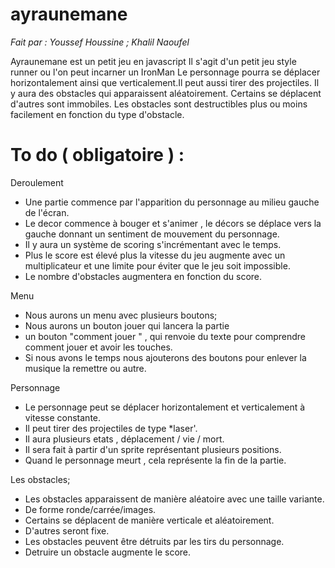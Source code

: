 # ayraunemane



*Fait par : Youssef Houssine ; Khalil Naoufel* 

Ayraunemane est un petit jeu en javascript 
Il s'agit d'un petit jeu style runner ou l'on peut incarner un IronMan 
Le personnage pourra se déplacer horizontalement ainsi que verticalement.Il peut aussi tirer des projectiles.
Il y aura des obstacles qui apparaissent aléatoirement. Certains se déplacent d'autres sont immobiles.
Les obstacles sont destructibles plus ou moins facilement en fonction du type d'obstacle.

To do ( obligatoire ) :
=======================

Deroulement 
- Une partie commence par l'apparition du personnage au milieu gauche de l'écran.
- Le decor commence à bouger et s'animer , le décors se déplace vers la gauche donnant un sentiment de mouvement du             personnage.
- Il y aura un système de scoring s'incrémentant avec le temps.
- Plus le score est élevé plus la vitesse du jeu augmente avec un multiplicateur et une limite pour éviter que le jeu           soit impossible.
- Le nombre d'obstacles augmentera en fonction du score.
    
 Menu  
 - Nous aurons un menu avec plusieurs boutons; 
 - Nous aurons un bouton jouer qui lancera la partie
 - un bouton "comment jouer " , qui renvoie du texte pour comprendre comment jouer et avoir les touches. 
 - Si nous avons le temps nous ajouterons des boutons pour enlever la musique la remettre ou autre.
 
 Personnage 
- Le personnage peut se déplacer horizontalement et verticalement à vitesse constante.
- Il peut tirer des projectiles de type *laser'.
- Il aura plusieurs etats , déplacement / vie / mort.
- Il sera fait à partir d'un sprite représentant plusieurs positions.
- Quand le personnage meurt , cela représente la fin de la partie.



  
 Les obstacles;
- Les obstacles apparaissent de manière aléatoire avec une taille variante. 
- De forme ronde/carrée/images.
- Certains se déplacent de manière verticale et aléatoirement.
- D'autres seront fixe.
- Les obstacles peuvent être détruits par les tirs du personnage.
- Detruire un obstacle augmente le score.
    
    
    
    
    
  
  
  
